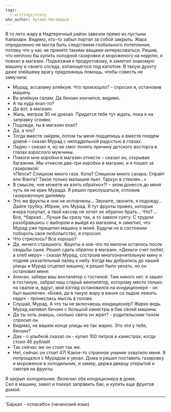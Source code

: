 ```yaml
---
tags:
  - writings/story
who_author: Хусейн Магомадов
---
```

В то лето жару в Надтеречный район завезли прямо из пустыни Калахари. Видимо, кто-то забыл портал за собой закрыть. Жара определенно не могла быть следствием глобального потепления, потому что у нас не принято такими вещами интересоваться. Решив, что неплохо бы купить холодной газировки и мороженого на неделю, я поехал в магазин.
Подъезжая к продуктовому, я заметил знакомую машину и своего соседа, копающегося под капотом. В такую духоту даже злейшему врагу предложишь помощь, чтобы совесть не замучала:
- Мурад, ассаламу аляйкум. Что произошло? – спросил я, остановив машину.
- Ва аляйкум салам. Да бензин кончился, видимо.
- А ты куда ехал-то?
- Да вот, в магазин.
- Жаль, метров 30 не доехал. Придется тебе тут ждать, пока я на заправку сгоняю.
- Подожди, ты в магазин ехал?
- Да, а что?
- Тогда вместе зайдем, потом ты меня подцепишь и вместе поедем домой – сказал Мурад с неподдельной радостью в глазах.
- Ладно – сказал я, но не смог понять причину детского восторга в глазах взрослого мужчины.
- Помоги мне коробки в магазин отнести – сказал он, открывая багажник.
Мы отнесли две-три коробки в магазин, и я пошел за газировкой:  
«Пепси? Слишком много газа. Кола? Слишком много сахара. Спрайт или Фанта? Такое только малышня пьет. Тархун в стеклян…»  
- В смысле, «не можете их взять обратно»?! – эхом донесся до меня чуть ли не крик Мурада.
Я решил прислушаться, отложив газировочную дилемму.
- Это же фрукты и они не испорчены… Звоните, звоните, я подожду… Дайте трубку. Ибрем, это Мурад. Я тут фрукты привез, которые вчера покупал, а твой кассир не хочет их обратно брать… Что? … Все, *баркал… Лучше бы сразу так, а то завели суету.
С трудом разобравшись с выбором и выйдя из магазина, я заметил, что Мурад уже прицепил машину к моей. Будучи не в состоянии побороть свое любопытство, я спросил:
- Что стряслось? Все хорошо?
- Да, ничего страшного. Фрукты и кое-что по мелочи осталось после свадьбы сына. Решил сдать обратно в магазин. «Деньги счет любят, а хлеб меру» - сказал Мурад, состроив многозначительную мину и подняв указательный палец к небу.
Когда мы добрались до нашей улицы и Мурад отцепил машину, я решил было уехать, но он остановил меня:
- Алихан, забери ваш вентилятор с гостиной. Там никого нет.
я зашел в гостиную, забрал наш старый вентилятор, которому место только на свалке и, вдруг, мой взгляд остановился на кондиционере - он был выключен.
«Боже, да в такую жару в ванне со льдом лежать надо» - пронеслась мысль в голове.
- Слушай, Мурад. А что ты не включаешь кондиционер? Жарко ведь.
Мурад наливал бензин с большой канистры в бак своей машины.
- Да ты хоть знаешь, сколько света он жрет? - родительским тоном спросил он.
- Видимо, на вашем конце улицы не так жарко. Это что у тебя, бензин?
- Даа - с улыбкой сказал он - купил 100 литров в канистрах, когда стоил 46 рублей!
- Так сейчас же он стоит так же.
- Нет, сейчас он стоит 47!
Какое-то странное уныние охватило меня. Я попрощался с Мурадом и уехал.
Дома я решил поставить газировку и мороженое в холодильник, и замер, держа дверцу открытой и смотря на фрукты.
  
Я закрыл холодильник. Включил оба кондиционера в доме.  
Сел в машину, завел и поехал заправить бак, и купить еще фруктов домой.  
  
---
'Баркал - «спасибо» (чеченский язык)